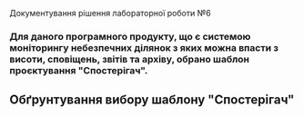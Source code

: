 Документування рішення лабораторної роботи №6
### Для даного програмного продукту, що є системою моніторингу небезпечних ділянок з яких можна впасти з висоти, сповіщень, звітів та архіву, обрано шаблон проєктування "Спостерігач".

## Обґрунтування вибору шаблону "Спостерігач"
